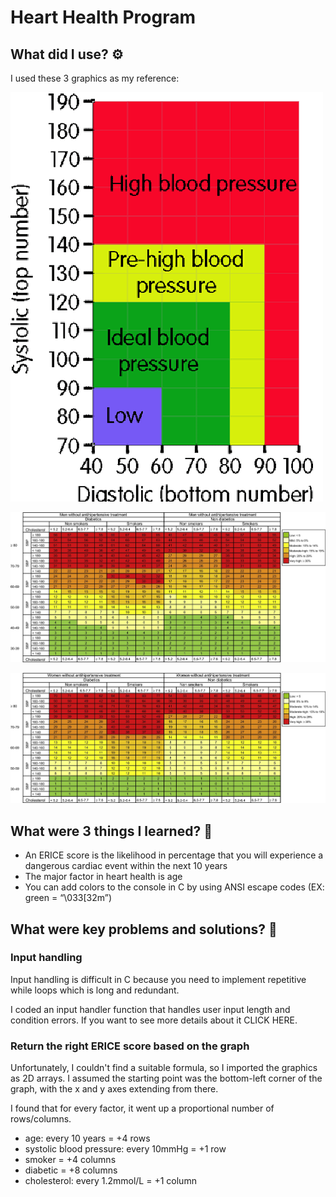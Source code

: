 # Heart Health Program

## What did I use? ⚙️

I used these 3 graphics as my reference:

![Blood Pressure](content\blood_pressure_chart.gif)

![Men ERICE](content\men_ERICE.jpeg)

![Women ERICE](content\women_ERICE.jpeg)

## What were 3 things I learned? 🧠

- An ERICE score is the likelihood in percentage that you will experience a dangerous cardiac event within the next 10 years
- The major factor in heart health is age
- You can add colors to the console in C by using ANSI escape codes (EX: green = “\033[32m”)

## What were key problems and solutions? 🤔

###  Input handling

Input handling is difficult in C because you need to implement repetitive while loops which is long and redundant.

I coded an input handler function that handles user input length and condition errors. If you want to see more details about it CLICK HERE.

### Return the right ERICE score based on the graph

Unfortunately, I couldn't find a suitable formula, so I imported the graphics as 2D arrays. I assumed the starting point was the bottom-left corner of the graph, with the x and y axes extending from there.

I found that for every factor, it went up a proportional number of rows/columns.

- age: every 10 years = +4 rows
- systolic blood pressure: every 10mmHg = +1 row
- smoker = +4 columns
- diabetic = +8 columns
- cholesterol: every 1.2mmol/L = +1 column